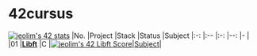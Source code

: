# 42cursus
[![jeolim's 42 stats](https://badge42.vercel.app/api/v2/cl7ri80tg00060gjulxlz05v0/stats?cursusId=21&coalitionId=87)](https://github.com/JaeSeoKim/badge42)
|No.	|Project							|Stack    |Status   |Subject
|:-:  |:--								  |:-:		  |--:      |-    |
|01	  |[**Libft**](./libft)	|C		|[![jeolim's 42 Libft Score](https://badge42.vercel.app/api/v2/cl7ri80tg00060gjulxlz05v0/project/2645017)](https://github.com/JaeSeoKim/badge42)|[Subject](./shell00/resource/shell00.pdf)|
